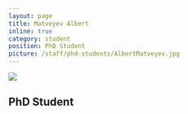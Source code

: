 ```yaml
---
layout: page
title: Matveyev Albert
inline: true
category: student
position: PhD Student
picture: /staff/phd-students/AlbertMatveyev.jpg
---
```


![](/staff/phd-students/AlbertMatveyev.jpg)

## PhD Student


